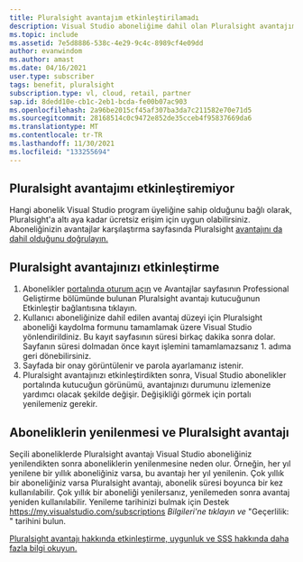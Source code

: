 ```yaml
---
title: Pluralsight avantajım etkinleştirilamadı
description: Visual Studio aboneliğime dahil olan Pluralsight avantajımı etkinleştiremiyor musunuz?
ms.topic: include
ms.assetid: 7e5d8886-538c-4e29-9c4c-8989cf4e09dd
author: evanwindom
ms.author: amast
ms.date: 04/16/2021
user.type: subscriber
tags: benefit, pluralsight
subscription.type: vl, cloud, retail, partner
sap.id: 8dedd10e-cb1c-2eb1-bcda-fe00b07ac903
ms.openlocfilehash: 2a96be2015cf45af307ba3da7c211582e70e71d5
ms.sourcegitcommit: 28168514c0c9472e852de35cceb4f95837669da6
ms.translationtype: MT
ms.contentlocale: tr-TR
ms.lasthandoff: 11/30/2021
ms.locfileid: "133255694"
---
```

## <a name="im-unable-to-activate-my-pluralsight-benefit"></a>Pluralsight avantajımı etkinleştiremiyor

Hangi abonelik Visual Studio program üyeliğine sahip olduğunu bağlı olarak, Pluralsight'a altı aya kadar ücretsiz erişim için uygun olabilirsiniz. Aboneliğinizin avantajlar karşılaştırma sayfasında Pluralsight [avantajını da dahil olduğunu doğrulayın.](https://visualstudio.microsoft.com/vs/benefits/#azure?cat=visual-studio-enterprise-subscription)

## <a name="how-to-activate-your-pluralsight-benefit"></a>Pluralsight avantajınızı etkinleştirme
  
1. Abonelikler [portalında oturum açın](https://my.visualstudio.com/benefits) ve Avantajlar sayfasının Professional Geliştirme bölümünde bulunan Pluralsight avantajı kutucuğunun Etkinleştir bağlantısına tıklayın. 
1. Kullanıcı aboneliğinize dahil edilen avantaj düzeyi için Pluralsight aboneliği kaydolma formunu tamamlamak üzere Visual Studio yönlendirildiniz. Bu kayıt sayfasının süresi birkaç dakika sonra dolar. Sayfanın süresi dolmadan önce kayıt işlemini tamamlamazsanız 1. adıma geri dönebilirsiniz.
1. Sayfada bir onay görüntülenir ve parola ayarlamanız istenir. 
1. Pluralsight avantajınızı etkinleştirdikten sonra, Visual Studio abonelikler portalında kutucuğun görünümü, avantajınızı durumunu izlemenize yardımcı olacak şekilde değişir. Değişikliği görmek için portalı yenilemeniz gerekir. 

## <a name="subscriptions-renewal-and-the-pluralsight-benefit"></a>Aboneliklerin yenilenmesi ve Pluralsight avantajı
Seçili aboneliklerde Pluralsight avantajı Visual Studio aboneliğiniz yenilendikten sonra aboneliklerin yenilenmesine neden olur. Örneğin, her yıl yenilene bir yıllık aboneliğiniz varsa, bu avantajı her yıl yenilenin. Çok yıllık bir aboneliğiniz varsa Pluralsight avantajı, abonelik süresi boyunca bir kez kullanılabilir. Çok yıllık bir aboneliği yenilersanız, yenilemeden sonra avantaj yeniden kullanılabilir. Yenileme tarihinizi bulmak için Destek <https://my.visualstudio.com/subscriptions> *Bilgileri'ne tıklayın ve* "Geçerlilik: " tarihini bulun. 

[Pluralsight avantajı hakkında etkinleştirme, uygunluk ve SSS hakkında daha fazla bilgi okuyun.](https://docs.microsoft.com/visualstudio/subscriptions/vs-pluralsight)  